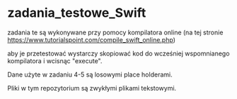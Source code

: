 # zadania_testowe_Swift
zadania te są wykonywane przy pomocy kompilatora online (na tej stronie https://www.tutorialspoint.com/compile_swift_online.php)

aby je przetestować wystarczy skopiować kod do wcześniej wspomnianego kompilatora i wcisnąc "execute".

Dane użyte w zadaniu 4-5 są losowymi place holderami.

Pliki w tym repozytorium są zwykłymi plikami tekstowymi.
